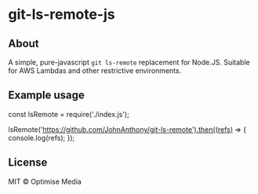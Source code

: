 # git-ls-remote-js

## About 
A simple, pure-javascript `git ls-remote` replacement for Node.JS. Suitable for
AWS Lambdas and other restrictive environments.

## Example usage
const lsRemote = require('./index.js');

lsRemote('https://github.com/JohnAnthony/git-ls-remote').then((refs) => {
	console.log(refs);
});

## License
MIT &copy; Optimise Media
